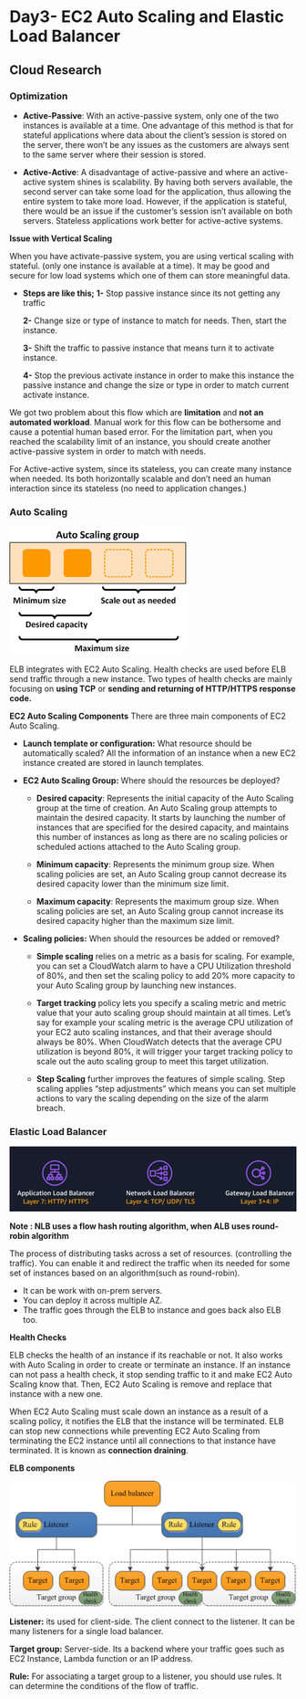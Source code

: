 <!-- This is a template you can use for quick progress days. It removes a lot of the steps we encourage you to share in the longer template 000-DAY-ARTICLE-LONG-TEMPLATE.MD-->

# Day3- EC2 Auto Scaling and Elastic Load Balancer

## Cloud Research

### Optimization

- **Active-Passive**: With an active-passive system, only one of the two instances is available at a time. One advantage of this method is that for stateful applications where data about the client’s session is stored on the server, there won’t be any issues as the customers are always sent to the same server where their session is stored.

- **Active-Active**: A disadvantage of active-passive and where an active-active system shines is scalability. By having both servers available, the second server can take some load for the application, thus allowing the entire system to take more load. However, if the application is stateful, there would be an issue if the customer’s session isn’t available on both servers. Stateless applications work better for active-active systems.

**Issue with Vertical Scaling**

When you have activate-passive system, you are using vertical scaling with stateful. (only one instance is available at a time). It may be good and secure for low load systems which one of them can store meaningful data.

- **Steps are like this;**
  **1-** Stop passive instance since its not getting any traffic

  **2-** Change size or type of instance to match for needs. Then, start the instance.

  **3-** Shift the traffic to passive instance that means turn it to activate instance.

  **4-** Stop the previous activate instance in order to make this instance the passive instance and change the size or type in order to match current activate instance.

We got two problem about this flow which are **limitation** and **not an automated workload**. Manual work for this flow can be bothersome and cause a potential human based error. For the limitation part, when you reached the scalability limit of an instance, you should create another active-passive system in order to match with needs.

For Active-active system, since its stateless, you can create many instance when needed. Its both horizontally scalable and don’t need an human interaction since its stateless (no need to application changes.)

### Auto Scaling

<img src="/images/auto-scaling.png">

ELB integrates with EC2 Auto Scaling. Health checks are used before ELB send traffic through a new instance. Two types of health checks are mainly focusing on **using TCP** or **sending and returning of HTTP/HTTPS response code.**

**EC2 Auto Scaling Components**
There are three main components of EC2 Auto Scaling.

- **Launch template or configuration:** What resource should be automatically scaled? All the information of an instance when a new EC2 instance created are stored in launch templates.

- **EC2 Auto Scaling Group:** Where should the resources be deployed?

  - **Desired capacity**: Represents the initial capacity of the Auto Scaling group at the time of creation. An Auto Scaling group attempts to maintain the desired capacity. It starts by launching the number of instances that are specified for the desired capacity, and maintains this number of instances as long as there are no scaling policies or scheduled actions attached to the Auto Scaling group.

  - **Minimum capacity**: Represents the minimum group size. When scaling policies are set, an Auto Scaling group cannot decrease its desired capacity lower than the minimum size limit.

  - **Maximum capacity**: Represents the maximum group size. When scaling policies are set, an Auto Scaling group cannot increase its desired capacity higher than the maximum size limit.

- **Scaling policies:** When should the resources be added or removed?

  - **Simple scaling** relies on a metric as a basis for scaling. For example, you can set a CloudWatch alarm to have a CPU Utilization threshold of 80%, and then set the scaling policy to add 20% more capacity to your Auto Scaling group by launching new instances.

  - **Target tracking** policy lets you specify a scaling metric and metric value that your auto scaling group should maintain at all times. Let’s say for example your scaling metric is the average CPU utilization of your EC2 auto scaling instances, and that their average should always be 80%. When CloudWatch detects that the average CPU utilization is beyond 80%, it will trigger your target tracking policy to scale out the auto scaling group to meet this target utilization.

  - **Step Scaling** further improves the features of simple scaling. Step scaling applies “step adjustments” which means you can set multiple actions to vary the scaling depending on the size of the alarm breach.

### Elastic Load Balancer

<img src="/images/ELB.png">

**Note : NLB uses a flow hash routing algorithm, when ALB uses round-robin algorithm**

The process of distributing tasks across a set of resources. (controlling the traffic). You can enable it and redirect the traffic when its needed for some set of instances based on an algorithm(such as round-robin).

- It can be work with on-prem servers.
- You can deploy it across multiple AZ.
- The traffic goes through the ELB to instance and goes back also ELB too.

**Health Checks**

ELB checks the health of an instance if its reachable or not. It also works with Auto Scaling in order to create or terminate an instance. If an instance can not pass a health check, it stop sending traffic to it and make EC2 Auto Scaling know that. Then, EC2 Auto Scaling is remove and replace that instance with a new one.

When EC2 Auto Scaling must scale down an instance as a result of a scaling policy, it notifies the ELB that the instance will be terminated. ELB can stop new connections while preventing EC2 Auto Scaling from terminating the EC2 instance until all connections to that instance have terminated. It is known as **connection draining**.

**ELB components**

<img src="/images/ELB_comps.png">

**Listener:** its used for client-side. The client connect to the listener. It can be many listeners for a single load balancer.

**Target group:** Server-side. Its a backend where your traffic goes such as EC2 Instance, Lambda function or an IP address.

**Rule:** For associating a target group to a listener, you should use rules. It can determine the conditions of the flow of traffic.
